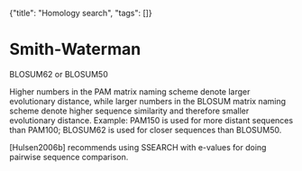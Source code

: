 {"title": "Homology search", "tags": []}
# Smith-Waterman
BLOSUM62 or BLOSUM50

Higher numbers in the PAM matrix naming scheme denote larger evolutionary
distance, while larger numbers in the BLOSUM matrix naming scheme denote higher
sequence similarity and therefore smaller evolutionary distance. Example:
PAM150 is used for more distant sequences than PAM100; BLOSUM62 is used for
closer sequences than BLOSUM50.

[Hulsen2006b] recommends using SSEARCH with e-values for doing pairwise sequence comparison.
